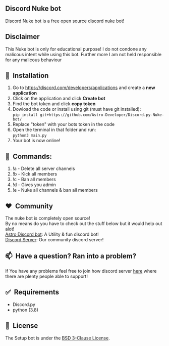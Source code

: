 <br/>

## Discord Nuke bot

Discord Nuke bot is a free open source discord nuke bot!

## Disclaimer

This Nuke bot is only for educational purpose! I do not condone any malicous intent while using this bot. Further more I am not held responsible for any malicous behaviour


## 🚀&nbsp; Installation

1. Go to https://discord.com/developers/applications and create a **new application**
2. Click on the application and click **Create bot**
3. Find the bot token and click **copy token**
4. Dowload the code or install using git (must have git installed):<br>
```pip install git+https://github.com/Astro-Developer/Discord.py-Nuke-bot/```
5. Replace "token" with your bots token in the code
6. Open the terminal in that folder and run:<br>
```python3 main.py```
7. Your bot is now online!

## 🔨&nbsp; Commands:

1. !a - Delete all server channels
2. !b - Kick all members
3. !c - Ban all members
4. !d - Gives you admin
5. !e - Nuke all channels & ban all members

## ❤️&nbsp; Community

The nuke bot is completely open source!<br>
By no means do you have to check out the stuff below but it would help out alot!<br>
[Astro Discord bot](https://top.gg/bot/814796963437871105): A Utility & fun discord bot!<br>
[Discord Server](https://discord.gg/Akvz4xvq7y): Our community discord server!<br>


## 📫&nbsp; Have a question? Ran into a problem?

If You have any problems feel free to join how discord server [here](https://discord.gg/Akvz4xvq7y) where there are plenty people able to support!

## ✅&nbsp; Requirements

- Discord.py
- python (3.8)


## 📘&nbsp; License

The Setup bot is under the  [BSD 3-Clause License](https://github.com/Astro-Developer/Discord.py-Nuke-bot/blob/main/LICENSE).
